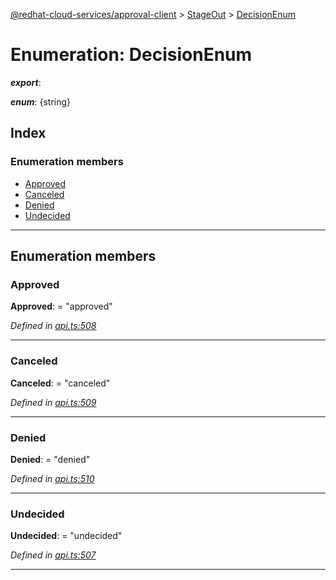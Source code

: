 [@redhat-cloud-services/approval-client](../README.md) > [StageOut](../modules/stageout.md) > [DecisionEnum](../enums/stageout.decisionenum.md)

# Enumeration: DecisionEnum

*__export__*: 

*__enum__*: {string}

## Index

### Enumeration members

* [Approved](stageout.decisionenum.md#approved)
* [Canceled](stageout.decisionenum.md#canceled)
* [Denied](stageout.decisionenum.md#denied)
* [Undecided](stageout.decisionenum.md#undecided)

---

## Enumeration members

<a id="approved"></a>

###  Approved

**Approved**:  = "approved"

*Defined in [api.ts:508](https://github.com/RedHatInsights/javascript-clients/blob/master/packages/approval/api.ts#L508)*

___
<a id="canceled"></a>

###  Canceled

**Canceled**:  = "canceled"

*Defined in [api.ts:509](https://github.com/RedHatInsights/javascript-clients/blob/master/packages/approval/api.ts#L509)*

___
<a id="denied"></a>

###  Denied

**Denied**:  = "denied"

*Defined in [api.ts:510](https://github.com/RedHatInsights/javascript-clients/blob/master/packages/approval/api.ts#L510)*

___
<a id="undecided"></a>

###  Undecided

**Undecided**:  = "undecided"

*Defined in [api.ts:507](https://github.com/RedHatInsights/javascript-clients/blob/master/packages/approval/api.ts#L507)*

___

